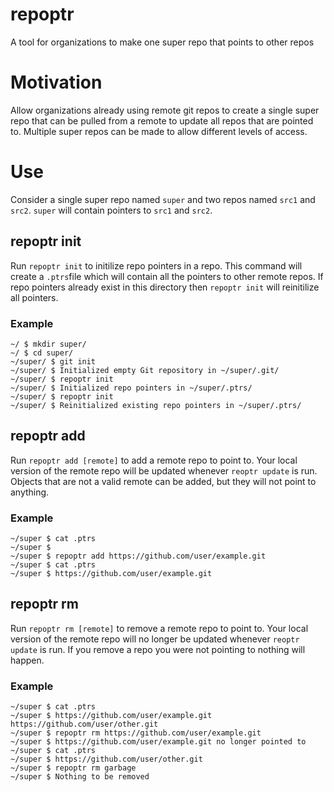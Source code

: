 # repoptr
A tool for organizations to make one super repo that points to other repos
 # Motivation
 Allow organizations already using remote git repos to create a single super repo that can be pulled from a remote to update all repos that are pointed to.
 Multiple super repos can be made to allow different levels of access.
 
 # Use
 Consider a single super repo named `super` and two repos named `src1` and `src2`. `super` will contain pointers to `src1` and `src2`.
 ## repoptr init
 Run `repoptr init` to initilize repo pointers in a repo. This command will create a `.ptrs`file which will contain all the pointers to other remote repos. If repo pointers already exist in this directory then `repoptr init` will reinitilize all pointers.
 ### Example
 ```
 ~/ $ mkdir super/
 ~/ $ cd super/
 ~/super/ $ git init
 ~/super/ $ Initialized empty Git repository in ~/super/.git/
 ~/super/ $ repoptr init
 ~/super/ $ Initialized repo pointers in ~/super/.ptrs/
 ~/super/ $ repoptr init
 ~/super/ $ Reinitialized existing repo pointers in ~/super/.ptrs/
 ```
## repoptr add
Run `repoptr add [remote]` to add a remote repo to point to. Your local version of the remote repo will be updated whenever `reoptr update` is run. Objects that are not a valid remote can be added, but they will not point to anything.
### Example
``` 
~/super $ cat .ptrs
~/super $
~/super $ repoptr add https://github.com/user/example.git
~/super $ cat .ptrs
~/super $ https://github.com/user/example.git
```
## repoptr rm
Run `repoptr rm [remote]` to remove a remote repo to point to. Your local version of the remote repo will no longer be updated whenever `reoptr update` is run. If you remove a repo you were not pointing to nothing will happen.
### Example
```
~/super $ cat .ptrs
~/super $ https://github.com/user/example.git
https://github.com/user/other.git
~/super $ repoptr rm https://github.com/user/example.git
~/super $ https://github.com/user/example.git no longer pointed to
~/super $ cat .ptrs
~/super $ https://github.com/user/other.git
~/super $ repoptr rm garbage
~/super $ Nothing to be removed
```
